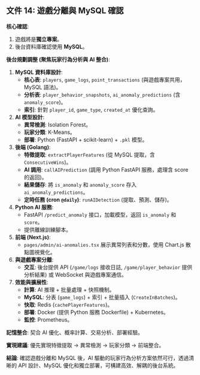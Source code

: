 ## 文件 14: 遊戲分離與 MySQL 確認

**核心確認**:
1.  遊戲將是**獨立專案**。
2.  後台資料庫確認使用 **MySQL**。

**後台規劃調整 (聚焦玩家行為分析與 AI 整合)**:

1.  **MySQL 資料庫設計**:
    *   **核心表**: `players`, `game_logs`, `point_transactions` (與遊戲專案共用，MySQL 語法)。
    *   **分析表**: `player_behavior_snapshots`, `ai_anomaly_predictions` (含 `anomaly_score`)。
    *   **索引**: 針對 `player_id`, `game_type`, `created_at` 優化查詢。
2.  **AI 模型設計**:
    *   **異常檢測**: Isolation Forest。
    *   **玩家分類**: K-Means。
    *   **部署**: Python (FastAPI + scikit-learn) + `.pkl` 模型。
3.  **後端 (Golang)**:
    *   **特徵提取**: `extractPlayerFeatures` (從 MySQL 提取，含 `ConsecutiveWins`)。
    *   **AI 調用**: `callAIPrediction` (調用 Python FastAPI 服務，處理含 score 的返回)。
    *   **結果儲存**: 將 `is_anomaly` 和 `anomaly_score` 存入 `ai_anomaly_predictions`。
    *   **定時任務 (cron `@daily`)**: `runAIDetection` (提取、預測、儲存)。
4.  **Python AI 服務**: 
    *   FastAPI `/predict_anomaly` 接口，加載模型，返回 `is_anomaly` 和 `score`。
    *   提供離線訓練腳本。
5.  **前端 (Next.js)**:
    *   `pages/admin/ai-anomalies.tsx` 展示異常列表和分數，使用 Chart.js 散點圖視覺化。
6.  **與遊戲專案分離**: 
    *   **交互**: 後台提供 API (`/game/logs` 接收日誌, `/game/player_behavior` 提供分析結果) 或 WebSocket 與遊戲專案通信。
7.  **效能與擴展性**:
    *   **計算**: AI 推理 + 批量處理 + 快照機制。
    *   **MySQL**: 分表 (`game_logs`) + 索引 + 批量插入 (`CreateInBatches`)。
    *   **快取**: Redis (`cachePlayerFeatures`)。
    *   **部署**: Docker (提供 Python 服務 Dockerfile) + Kubernetes。
    *   **監控**: Prometheus。

**記憶整合**: 契合 AI 優化、概率計算、交易分析、部署經驗。

**實現建議**: 優先實現特徵提取 -> 異常檢測 -> 玩家分類 -> 前端整合。

**結論**: 確認遊戲分離和 MySQL 後，AI 驅動的玩家行為分析方案依然可行，透過清晰的 API 設計、MySQL 優化和獨立部署，可構建高效、解耦的後台系統。 